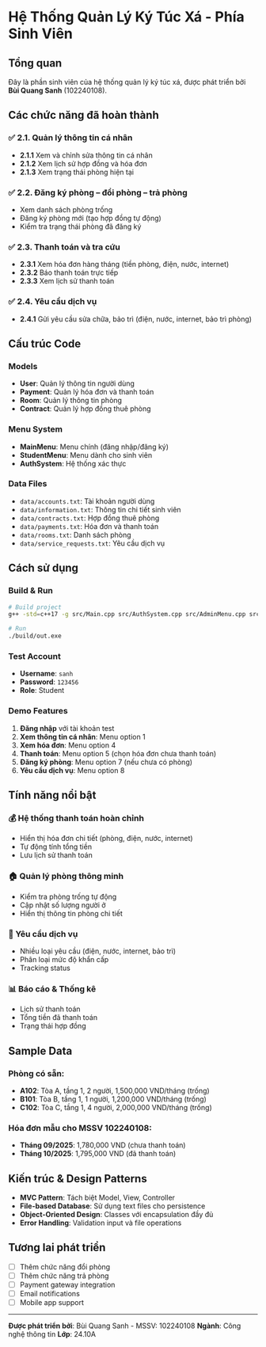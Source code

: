 # Hệ Thống Quản Lý Ký Túc Xá - Phía Sinh Viên

## Tổng quan
Đây là phần sinh viên của hệ thống quản lý ký túc xá, được phát triển bởi **Bùi Quang Sanh** (102240108).

## Các chức năng đã hoàn thành

### ✅ 2.1. Quản lý thông tin cá nhân
- **2.1.1** Xem và chỉnh sửa thông tin cá nhân
- **2.1.2** Xem lịch sử hợp đồng và hóa đơn  
- **2.1.3** Xem trạng thái phòng hiện tại

### ✅ 2.2. Đăng ký phòng – đổi phòng – trả phòng
- Xem danh sách phòng trống
- Đăng ký phòng mới (tạo hợp đồng tự động)
- Kiểm tra trạng thái phòng đã đăng ký

### ✅ 2.3. Thanh toán và tra cứu
- **2.3.1** Xem hóa đơn hàng tháng (tiền phòng, điện, nước, internet)
- **2.3.2** Báo thanh toán trực tiếp
- **2.3.3** Xem lịch sử thanh toán

### ✅ 2.4. Yêu cầu dịch vụ
- **2.4.1** Gửi yêu cầu sửa chữa, bảo trì (điện, nước, internet, bảo trì phòng)

## Cấu trúc Code

### Models
- **User**: Quản lý thông tin người dùng
- **Payment**: Quản lý hóa đơn và thanh toán
- **Room**: Quản lý thông tin phòng
- **Contract**: Quản lý hợp đồng thuê phòng

### Menu System
- **MainMenu**: Menu chính (đăng nhập/đăng ký)
- **StudentMenu**: Menu dành cho sinh viên
- **AuthSystem**: Hệ thống xác thực

### Data Files
- `data/accounts.txt`: Tài khoản người dùng
- `data/information.txt`: Thông tin chi tiết sinh viên
- `data/contracts.txt`: Hợp đồng thuê phòng
- `data/payments.txt`: Hóa đơn và thanh toán
- `data/rooms.txt`: Danh sách phòng
- `data/service_requests.txt`: Yêu cầu dịch vụ

## Cách sử dụng

### Build & Run
```bash
# Build project
g++ -std=c++17 -g src/Main.cpp src/AuthSystem.cpp src/AdminMenu.cpp src/StudentMenu.cpp src/MainMenu.cpp src/models/User.cpp src/models/Room.cpp src/models/Payment.cpp -o build/out.exe -I include

# Run
./build/out.exe
```

### Test Account
- **Username**: `sanh`
- **Password**: `123456`
- **Role**: Student

### Demo Features

1. **Đăng nhập** với tài khoản test
2. **Xem thông tin cá nhân**: Menu option 1
3. **Xem hóa đơn**: Menu option 4
4. **Thanh toán**: Menu option 5 (chọn hóa đơn chưa thanh toán)
5. **Đăng ký phòng**: Menu option 7 (nếu chưa có phòng)
6. **Yêu cầu dịch vụ**: Menu option 8

## Tính năng nổi bật

### 💰 Hệ thống thanh toán hoàn chỉnh
- Hiển thị hóa đơn chi tiết (phòng, điện, nước, internet)
- Tự động tính tổng tiền
- Lưu lịch sử thanh toán

### 🏠 Quản lý phòng thông minh
- Kiểm tra phòng trống tự động
- Cập nhật số lượng người ở
- Hiển thị thông tin phòng chi tiết

### 🔧 Yêu cầu dịch vụ
- Nhiều loại yêu cầu (điện, nước, internet, bảo trì)
- Phân loại mức độ khẩn cấp
- Tracking status

### 📊 Báo cáo & Thống kê
- Lịch sử thanh toán
- Tổng tiền đã thanh toán
- Trạng thái hợp đồng

## Sample Data

### Phòng có sẵn:
- **A102**: Tòa A, tầng 1, 2 người, 1,500,000 VND/tháng (trống)
- **B101**: Tòa B, tầng 1, 1 người, 1,200,000 VND/tháng (trống)
- **C102**: Tòa C, tầng 1, 4 người, 2,000,000 VND/tháng (trống)

### Hóa đơn mẫu cho MSSV 102240108:
- **Tháng 09/2025**: 1,780,000 VND (chưa thanh toán)
- **Tháng 10/2025**: 1,795,000 VND (đã thanh toán)

## Kiến trúc & Design Patterns

- **MVC Pattern**: Tách biệt Model, View, Controller
- **File-based Database**: Sử dụng text files cho persistence
- **Object-Oriented Design**: Classes với encapsulation đầy đủ
- **Error Handling**: Validation input và file operations

## Tương lai phát triển

- [ ] Thêm chức năng đổi phòng
- [ ] Thêm chức năng trả phòng
- [ ] Payment gateway integration
- [ ] Email notifications
- [ ] Mobile app support

---
**Được phát triển bởi**: Bùi Quang Sanh - MSSV: 102240108
**Ngành**: Công nghệ thông tin
**Lớp**: 24.10A